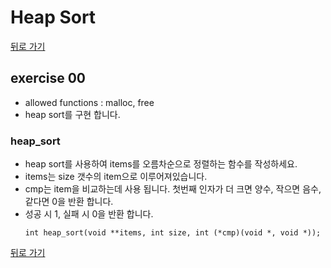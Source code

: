 # Heap Sort

[뒤로 가기](..)

## exercise 00
- allowed functions : malloc, free
- heap sort를 구현 합니다.

### heap_sort
- heap sort를 사용하여 items를 오름차순으로 정렬하는 함수를 작성하세요.
- items는 size 갯수의 item으로 이루어져있습니다.
- cmp는 item을 비교하는데 사용 됩니다. 첫번째 인자가 더 크면 양수, 작으면 음수, 같다면 0을 반환 합니다.
- 성공 시 1, 실패 시 0을 반환 합니다.
	```
	int	heap_sort(void **items, int size, int (*cmp)(void *, void *));
	```

[뒤로 가기](..)
